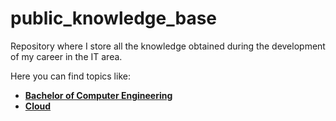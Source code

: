# public_knowledge_base

Repository where I store all the knowledge obtained during the development of my career in the IT area.

Here you can find topics like:

* **[Bachelor of Computer Engineering](https://github.com/kayckdelfino/public_knowledge_base/tree/main/Bachelor%20of%20Computer%20Engineering)**
* **[Cloud](https://github.com/kayckdelfino/public_knowledge_base/tree/main/Cloud)**
